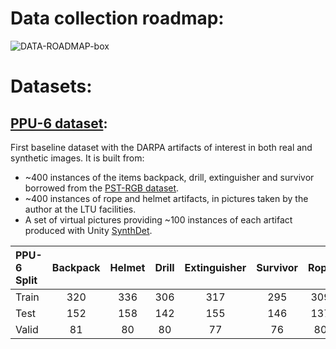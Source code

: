 # Data collection roadmap:
![DATA-ROADMAP-box](https://user-images.githubusercontent.com/63670587/112552855-c6e57e00-8dc3-11eb-9095-fb206b5956a4.png)


# Datasets:  
## [PPU-6 dataset](https://drive.google.com/file/d/1D-oBYlsD2c4dWnMyhtav1_mYnqfNK-ep/view?usp=sharing):  
First baseline dataset with the DARPA artifacts of interest in both real and synthetic images. It is built from:
  - ~400 instances of the items backpack, drill, extinguisher and survivor borrowed from the [PST-RGB dataset](https://github.com/ShreyasSkandanS/pst900_thermal_rgb).
  - ~400 instances of rope and helmet artifacts, in pictures taken by the author at the LTU facilities. 
  - A set of virtual pictures providing ~100 instances of each artifact produced with Unity [SynthDet](https://github.com/Unity-Technologies/SynthDet).
 

| PPU-6 Split | Backpack | Helmet | Drill | Extinguisher | Survivor | Rope |  
|:------      |:-------: |:-----: |:-----:|:------------:|:--------:|:----:| 
| Train       | 320      | 336    | 306   | 317          |  295     | 309  |  
| Test        | 152      | 158    | 142   | 155          | 146      | 137  |  
| Valid       | 81       | 80     | 80    | 77           | 76       | 80   |  
